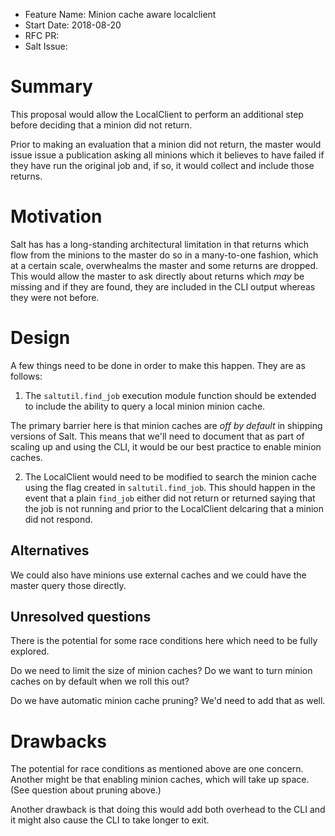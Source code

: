 - Feature Name: Minion cache aware localclient
- Start Date: 2018-08-20 
- RFC PR:
- Salt Issue:

# Summary
[summary]: #summary

This proposal would allow the LocalClient to perform an additional step before deciding that a minion did not return.

Prior to making an evaluation that a minion did not return, the master would issue issue a publication asking all minions
which it believes to have failed if they have run the original job and, if so, it would collect and include those returns.

# Motivation
[motivation]: #motivation

Salt has has a long-standing architectural limitation in that returns which flow from the minions to the master do
so in a many-to-one fashion, which at a certain scale, overwhealms the master and some returns are dropped. This
would allow the master to ask directly about returns which _may_ be missing and if they are found, they are included
in the CLI output whereas they were not before.

# Design
[design]: #detailed-design

A few things need to be done in order to make this happen. They are as follows:

1) The `saltutil.find_job` execution module function should be extended to include the ability to query a local minion minion cache.

The primary barrier here is that minion caches are _off by default_ in shipping versions of Salt. This means
that we'll need to document that as part of scaling up and using the CLI, it would be our best practice to enable
minion caches.

2) The LocalClient would need to be modified to search the minion cache using the flag created in `saltutil.find_job`. This should happen
in the event that a plain `find_job` either did not return or returned saying that the job is not running and prior to the LocalClient
delcaring that a minion did not respond.

## Alternatives
[alternatives]: #alternatives

We could also have minions use external caches and we could have the master query those directly.

## Unresolved questions
[unresolved]: #unresolved-questions

There is the potential for some race conditions here which need to be fully explored.

Do we need to limit the size of minion caches? Do we want to turn minion caches on by default when we roll this out?

Do we have automatic minion cache pruning? We'd need to add that as well.

# Drawbacks
[drawbacks]: #drawbacks

The potential for race conditions as mentioned above are one concern. Another might be that enabling minion
caches, which will take up space. (See question about pruning above.)

Another drawback is that doing this would add both overhead to the CLI and it might also cause the CLI
to take longer to exit.
